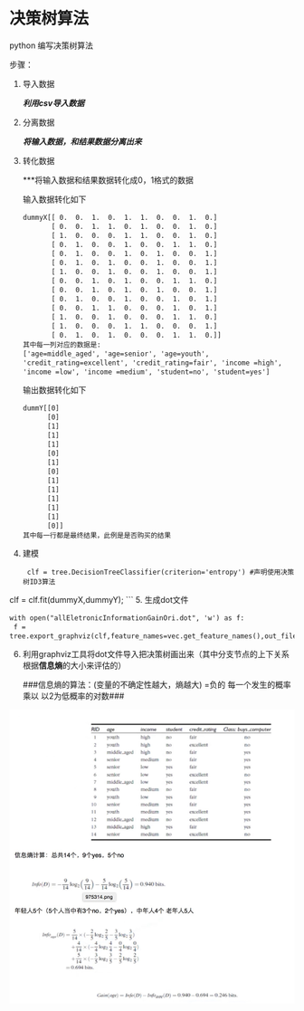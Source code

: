 # 决策树算法
python 编写决策树算法

步骤：

1. 导入数据
	
	***利用csv导入数据***
2. 分离数据

	***将输入数据，和结果数据分离出来***
	
3. 转化数据

	***将输入数据和结果数据转化成0，1格式的数据
	
	输入数据转化如下
	
	```
	dummyX[[ 0.  0.  1.  0.  1.  1.  0.  0.  1.  0.]
		   [ 0.  0.  1.  1.  0.  1.  0.  0.  1.  0.]
 		   [ 1.  0.  0.  0.  1.  1.  0.  0.  1.  0.]
   		   [ 0.  1.  0.  0.  1.  0.  0.  1.  1.  0.]
 		   [ 0.  1.  0.  0.  1.  0.  1.  0.  0.  1.]
 		   [ 0.  1.  0.  1.  0.  0.  1.  0.  0.  1.]
 		   [ 1.  0.  0.  1.  0.  0.  1.  0.  0.  1.]
		   [ 0.  0.  1.  0.  1.  0.  0.  1.  1.  0.]
 		   [ 0.  0.  1.  0.  1.  0.  1.  0.  0.  1.]
 		   [ 0.  1.  0.  0.  1.  0.  0.  1.  0.  1.]
 		   [ 0.  0.  1.  1.  0.  0.  0.  1.  0.  1.]
 		   [ 1.  0.  0.  1.  0.  0.  0.  1.  1.  0.]
 		   [ 1.  0.  0.  0.  1.  1.  0.  0.  0.  1.]
 		   [ 0.  1.  0.  1.  0.  0.  0.  1.  1.  0.]]
 	其中每一列对应的数据是:
 	['age=middle_aged', 'age=senior', 'age=youth', 'credit_rating=excellent', 'credit_rating=fair', 'income =high', 'income =low', 'income =medium', 'student=no', 'student=yes']

	```
	
	输出数据转化如下
	
	```
	dummY[[0]
 		  [0]
 		  [1]
 		  [1]
 		  [1]
 		  [0]
 		  [1]
 		  [0]
 		  [1]
 		  [1]
 		  [1]
 		  [1]
 		  [1]
		  [0]]
	其中每一行都是最终结果，此例是是否购买的结果
	```
	
4. 建模

	```
	 clf = tree.DecisionTreeClassifier(criterion='entropy') #声明使用决策树ID3算法
 clf = clf.fit(dummyX,dummyY);
	```
5. 生成dot文件
   
   ```
   with open("allEletronicInformationGainOri.dot", 'w') as f:
    f = tree.export_graphviz(clf,feature_names=vec.get_feature_names(),out_file=f)
   ```
6. 利用graphviz工具将dot文件导入把决策树画出来（其中分支节点的上下关系根据<b>信息熵</b>的大小来评估的）

	###信息熵的算法：(变量的不确定性越大，熵越大)  =负的 每一个发生的概率 乘以 以2为低概率的对数###

<img src="/xinxishang.png" />
	 